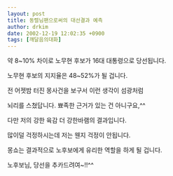 ```yaml
---
layout: post
title: 동렬님팬으로써의 대선결과 예측
author: drkim
date: 2002-12-19 12:02:35 +0900
tags: [깨달음의대화]
---
```

약 8~10% 차이로 노무현 후보가 16대 대통령으로 당선됩니다.
  
노무현 후보의 지지율은 48~52%가 될 겁니다.
  

  
전 어젯밤 터진 몽사건을 보구서 이런 생각이 섬광처럼
  
뇌리를 스쳤답니다. 뾰족한 근거가 있는 건 아니구요,^^
  
다만 저의 강한 육감 더 강한바램의 결과입니다.
  

  
많이덜 걱정하시는데 저는 웬지 걱정이 안됩니다.
  
몽쇼는 결과적으로 노후보에게 유리한 역할을 하게 될 겁니다.
  

  
노후보님, 당선을 추카드려여~!!^^
